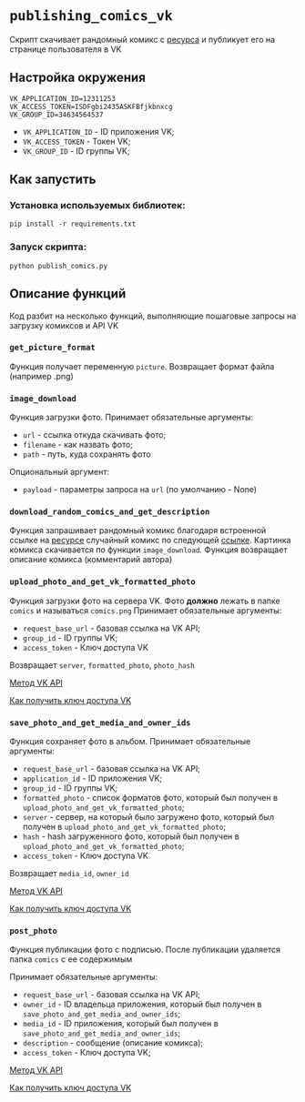 # `publishing_comics_vk`

Скрипт скачивает рандомный комикс с [ресурса](https://xkcd.com/) и публикует его на странице пользователя в VK

## Настройка окружения

```
VK_APPLICATION_ID=12311253
VK_ACCESS_TOKEN=ISDFgbi2435ASKFBfjkbnxcg
VK_GROUP_ID=34634564537
```

- `VK_APPLICATION_ID` - ID приложения VK;
- `VK_ACCESS_TOKEN` - Токен VK;
- `VK_GROUP_ID` - ID группы VK;

## Как запустить

### Установка используемых библиотек:

```
pip install -r requirements.txt
```

### Запуск скрипта:

```
python publish_comics.py
```

## Описание функций

Код разбит на несколько функций, выполняющие пошаговые запросы на загрузку комиксов и API VK

### `get_picture_format`

Функция получает переменную `picture`. Возвращает формат файла (например .png)

### `image_download`

Функция загрузки фото.
Принимает обязательные аргументы:

- `url` - ссылка откуда скачивать фото;
- `filename` - как назвать фото;
- `path` - путь, куда сохранять фото

Опциональный аргумент:

- `payload` - параметры запроса на `url` (по умолчанию - None)

### `download_random_comics_and_get_description`

Функция запрашивает рандомный комикс благодаря встроенной ссылке на [ресурсе](https://xkcd.com/) случайный комикс по следующей [ссылке](https://c.xkcd.com/random/comic/).
Картинка комикса скачивается по функции `image_download`.
Функция возвращает описание комикса (комментарий автора)

### `upload_photo_and_get_vk_formatted_photo`

Функция загрузки фото на сервера VK. Фото **должно** лежать в папке `comics` и называться `comics.png`
Принимает обязательные аргументы:

- `request_base_url` - базовая ссылка на VK API;
- `group_id` - ID группы VK;
- `access_token` - Ключ доступа VK

Возвращает `server`, `formatted_photo`, `photo_hash`

[Метод VK API](https://dev.vk.com/method/photos.getWallUploadServer)  

[Как получить ключ доступа VK](https://dev.vk.com/api/access-token/implicit-flow-user)

### `save_photo_and_get_media_and_owner_ids`

Функция сохраняет фото в альбом.
Принимает обязательные аргументы:

- `request_base_url` - базовая ссылка на VK API;
- `application_id` - ID приложения VK;
- `group_id` - ID группы VK;
- `formatted_photo` - список форматов фото, который был получен в `upload_photo_and_get_vk_formatted_photo`;
- `server` - сервер, на который было загружено фото, который был получен в `upload_photo_and_get_vk_formatted_photo`;
- `hash` - hash загруженного фото, который был получен в `upload_photo_and_get_vk_formatted_photo`;
- `access_token` - Ключ доступа VK

Возвращает `media_id`, `owner_id`

[Метод VK API](https://dev.vk.com/method/photos.saveWallPhoto)  

[Как получить ключ доступа VK](https://dev.vk.com/api/access-token/implicit-flow-user)

### `post_photo`

Функция публикации фото с подписью. После публикации удаляется папка `comics` с ее содержимым

Принимает обязательные аргументы:
- `request_base_url` - базовая ссылка на VK API;
- `owner_id` - ID владельца приложения, который был получен в `save_photo_and_get_media_and_owner_ids`;
- `media_id` - ID приложения, который был получен в `save_photo_and_get_media_and_owner_ids`;
- `description` - сообщение (описание комикса);
- `access_token` - Ключ доступа VK;

[Метод VK API](https://dev.vk.com/method/wall.post)  

[Как получить ключ доступа VK](https://dev.vk.com/api/access-token/implicit-flow-user)
